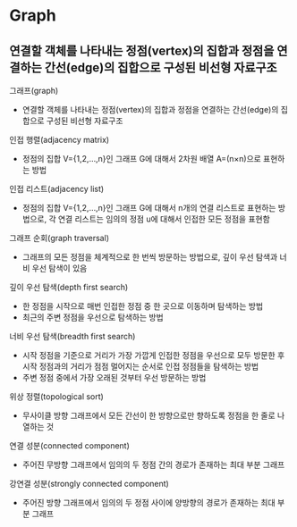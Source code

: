 # Graph

## 연결할 객체를 나타내는 정점(vertex)의 집합과 정점을 연결하는 간선(edge)의 집합으로 구성된 비선형 자료구조

그래프(graph)
- 연결할 객체를 나타내는 정점(vertex)의 집합과 정점을 연결하는 간선(edge)의 집합으로 구성된 비선형 자료구조

인접 행렬(adjacency matrix)
- 정점의 집합 V={1,2,…,n}인 그래프 G에 대해서 2차원 배열 A=(n×n)으로 표현하는 방법

인접 리스트(adjacency list)
- 정점의 집합 V={1,2,…,n}인 그래프 G에 대해서 n개의 연결 리스트로 표현하는 방법으로, 각 연결 리스트는 임의의 정점 u에 대해서 인접한 모든 정점을 표현함

그래프 순회(graph traversal)
- 그래프의 모든 정점을 체계적으로 한 번씩 방문하는 방법으로, 깊이 우선 탐색과 너비 우선 탐색이 있음

깊이 우선 탐색(depth first search)
- 한 정점을 시작으로 매번 인접한 정점 중 한 곳으로 이동하며 탐색하는 방법
- 최근의 주변 정점을 우선으로 탐색하는 방법

너비 우선 탐색(breadth first search)
- 시작 정점을 기준으로 거리가 가장 가깝게 인접한 정점을 우선으로 모두 방문한 후 시작 정점과의 거리가 점점 멀어지는 순서로 인접 정점들을 탐색하는 방법
- 주변 정점 중에서 가장 오래된 것부터 우선 방문하는 방법

위상 정렬(topological sort)
- 무사이클 방향 그래프에서 모든 간선이 한 방향으로만 향하도록 정점을 한 줄로 나열하는 것

연결 성분(connected component)
- 주어진 무방향 그래프에서 임의의 두 정점 간의 경로가 존재하는 최대 부분 그래프

강연결 성분(strongly connected component)
- 주어진 방향 그래프에서 임의의 두 정점 사이에 양방향의 경로가 존재하는 최대 부분 그래프

